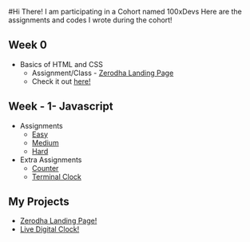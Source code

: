 #Hi There!
I am participating in a Cohort named 100xDevs
Here are the assignments and codes I wrote during the cohort!
## Week 0
- Basics of HTML and CSS
  - Assignment/Class - [Zerodha Landing Page]([https://github.com/SamyakMahajan/Zerodha_Landing_Page])
  - Check it out [here!](https://SamyakMahajan.github.io/Zerodha_Landing_Page/index.html)

## Week - 1- Javascript
- Assignments
  - [Easy](https://github.com/SamyakMahajan/assignments/tree/master/01-js/easy)
  - [Medium](https://github.com/SamyakMahajan/assignments/01-js/medium)
  - [Hard](https://github.com/SamyakMahajan/assignments/01-js/hard)
- Extra Assignments
    - [Counter](https://github.com/dexter-ifti/100Xdevs/blob/main/Week-1/class-assignments/counter.js)
    - [Terminal Clock](https://github.com/SamyakMahajan/assignments/blob/master/01-js/terminal_clock.js)
     
## My Projects
- [Zerodha Landing Page!](https://SamyakMahajan.github.io/Zerodha_Landing_Page/index.html)
- [Live Digital Clock!](https://samyakmahajan.github.io/Digital_Clock_Website/index.html)
